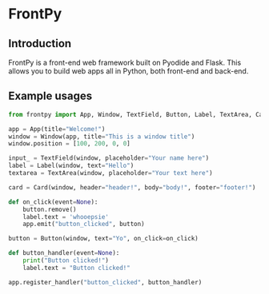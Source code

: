# FrontPy

## Introduction
FrontPy is a front-end web framework built on Pyodide and Flask. This allows you to build web apps all in Python, both front-end and back-end.

## Example usages
```python
from frontpy import App, Window, TextField, Button, Label, TextArea, Card

app = App(title="Welcome!")
window = Window(app, title="This is a window title")
window.position = [100, 200, 0, 0]

input_ = TextField(window, placeholder="Your name here")
label = Label(window, text="Hello")
textarea = TextArea(window, placeholder="Your text here")

card = Card(window, header="header!", body="body!", footer="footer!")

def on_click(event=None):
    button.remove()
    label.text = 'whooepsie'
    app.emit("button_clicked", button)

button = Button(window, text="Yo", on_click=on_click)

def button_handler(event=None):
    print("Button clicked!")
    label.text = "Button clicked!"

app.register_handler("button_clicked", button_handler)
```
